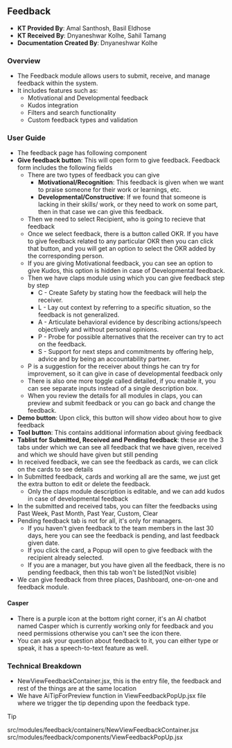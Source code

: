 ## Feedback
+ **KT Provided By**: Amal Santhosh, Basil Eldhose
+ **KT Received By**: Dnyaneshwar Kolhe, Sahil Tamang
+ **Documentation Created By**: Dnyaneshwar Kolhe
### Overview
- The Feedback module allows users to submit, receive, and manage feedback within the system.
- It includes features such as:
  - Motivational and Developmental feedback
  - Kudos integration
  - Filters and search functionality
  - Custom feedback types and validation
### User Guide
- The feedback page has following component
- **Give feedback button**: This will open form to give feedback. Feedback form includes the following fields
  - There are two types of feedback you can give
    - **Motivational/Recognition**: This feedback is given when we want to praise someone for their work or learnings, etc.
    - **Developmental/Constructive**: If we found that someone is lacking in their skills/ work, or they need to work on some part, then in that case we can give this feedback.
  - Then we need to select Recipient, who is going to recieve that feedback
  - Once we select feedback, there is a button called OKR. If you have to give feedback related to any particular OKR then you can click that button, and you will get an option to select the OKR added by the corresponding person.
  - If you are giving Motivational feedback, you can see an option to give Kudos, this option is hidden in case of Developmental feedback.
  - Then we have claps module using which you can give feedback step by step
    - C - Create Safety by stating how the feedback will help the receiver.
    - L - Lay out context by referring to a specific situation, so the feedback is not generalized.
    - A - Articulate behavioral evidence by describing actions/speech objectively and without personal opinions.
    - P - Probe for possible alternatives that the receiver can try to act on the feedback.
    - S - Support for next steps and commitments by offering help, advice and by being an accountability partner.
  - P is a suggestion for the receiver about things he can try for improvement, so it can give in case of developmental feedback only
  - There is also one more toggle called detailed, if you enable it, you can see separate inputs instead of a single description box.
  - When you review the details for all modules in claps, you can preview and submit feedback or you can go back and change the feedback.
- **Demo button**: Upon click, this button will show video about how to give feedback
- **Tool button**: This contains additional information about giving feedback
- **Tablist for Submitted, Received and Pending feedback**: these are the 3 tabs under which we can see all feedback that we have given, received and which we should have given but still pending
- In received feedback, we can see the feedback as cards, we can click on the cards to see details
- In Submitted feedback, cards and working all are the same, we just get the extra button to edit or delete the feedback. 
  - Only the claps module description is editable, and we can add kudos in case of developmental feedback
- In the submitted and received tabs, you can filter the feedbacks using Past Week, Past Month, Past Year, Custom, Clear
- Pending feedback tab is not for all, it's only for managers. 
  - If you haven't given feedback to the team members in the last 30 days, here you can see the feedback is pending, and last feedback given date. 
  - If you click the card, a Popup will open to give feedback with the recipient already selected.
  - If you are a manager, but you have given all the feedback, there is no pending feedback, then this tab won't be listed(Not visible)
- We can give feedback from three places, Dashboard, one-on-one and feedback module.
#### Casper
- There is a purple icon at the bottom right corner, it's an AI chatbot named Casper which is currently working only for feedback and you need permissions otherwise you can't see the icon there.
- You can ask your question about feedback to it, you can either type or speak, it has a speech-to-text feature as well. 
### Technical Breakdown
- NewViewFeedbackContainer.jsx, this is the entry file, the feedback and rest of the things are at the same location
- We have AiTipForPreview function in ViewFeedbackPopUp.jsx file where we trigger the tip depending upon the feedback type.
> [!TIP]
> src/modules/feedback/containers/NewViewFeedbackContainer.jsx\
> src/modules/feedback/components/ViewFeedbackPopUp.jsx
